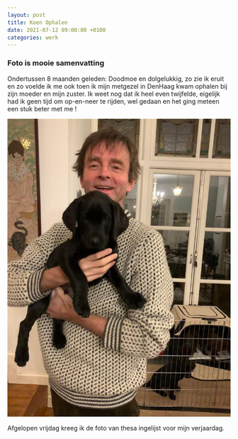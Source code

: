 ```yaml
---
layout: post
title: Koen Ophalen
date: 2021-07-12 09:00:00 +0100
categories: werk
---
```


### Foto is mooie samenvatting

Ondertussen 8 maanden geleden: Doodmoe en dolgelukkig, zo zie ik eruit en zo voelde ik me ook toen ik mijn metgezel in DenHaag kwam ophalen bij zijn moeder en mijn zuster. Ik weet nog dat ik heel even twijfelde, eigelijk had ik geen tijd om op-en-neer te rijden, wel gedaan en het ging meteen een stuk beter met me !

![koenklein](../assets/koenklein.jpg)

Afgelopen vrijdag kreeg ik de foto van thesa ingelijst voor mijn verjaardag.